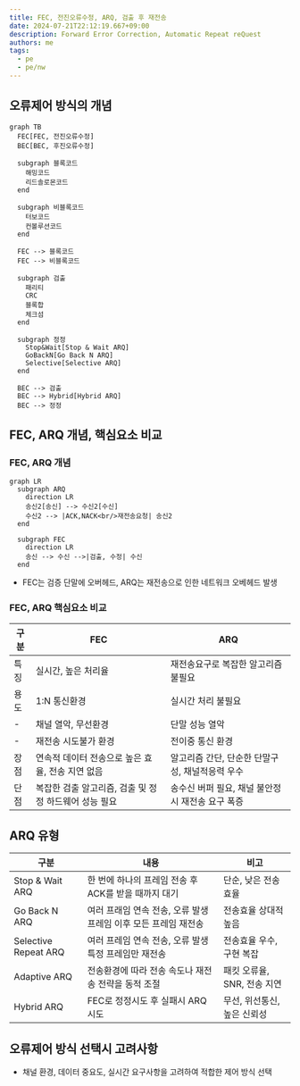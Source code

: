 ```yaml
---
title: FEC, 전진오류수정, ARQ, 검출 후 재전송
date: 2024-07-21T22:12:19.667+09:00
description: Forward Error Correction, Automatic Repeat reQuest
authors: me
tags:
  - pe
  - pe/nw
---
```


## 오류제어 방식의 개념

```mermaid
graph TB
  FEC[FEC, 전진오류수정]
  BEC[BEC, 후진오류수정]

  subgraph 블록코드
    해밍코드
    리드솔로몬코드
  end

  subgraph 비블록코드
    터보코드
    컨볼루션코드
  end

  FEC --> 블록코드
  FEC --> 비블록코드

  subgraph 검출
    패리티
    CRC
    블록합
    체크섬
  end

  subgraph 정정
    Stop&Wait[Stop & Wait ARQ]
    GoBackN[Go Back N ARQ]
    Selective[Selective ARQ]
  end

  BEC --> 검출
  BEC --> Hybrid[Hybrid ARQ]
  BEC --> 정정
```

## FEC, ARQ 개념, 핵심요소 비교

### FEC, ARQ 개념

```mermaid
graph LR
  subgraph ARQ
    direction LR
    송신2[송신] --> 수신2[수신]
    수신2 --> |ACK,NACK<br/>재전송요청| 송신2
  end

  subgraph FEC
    direction LR
    송신 --> 수신 -->|검출, 수정| 수신
  end
```

- FEC는 검증 단말에 오버헤드, ARQ는 재전송으로 인한 네트워크 오베헤드 발생

### FEC, ARQ 핵심요소 비교

| 구분 | FEC | ARQ |
| --- | --- | --- |
| 특징 | 실시간, 높은 처리율 | 재전송요구로 복잡한 알고리즘 불필요 |
| 용도 | 1:N 통신환경 | 실시간 처리 불필요 |
| - | 채널 열악, 무선환경 | 단말 성능 열악 |
| - | 재전송 시도불가 환경 | 전이중 통신 환경 |
| 장점 | 연속적 데이터 전송으로 높은 효율, 전송 지연 없음 | 알고리즘 간단, 단순한 단말구성, 채널적응력 우수 |
| 단점 | 복잡한 검출 알고리즘, 검출 및 정정 하드웨어 성능 필요 | 송수신 버퍼 필요, 채널 불안정시 재전송 요구 폭증 |

## ARQ 유형

| 구분 | 내용 | 비고 |
| --- | --- | --- |
| Stop & Wait ARQ | 한 번에 하나의 프레임 전송 후 ACK를 받을 때까지 대기 | 단순, 낮은 전송 효율 |
| Go Back N ARQ | 여러 프래임 연속 전송, 오류 발생 프레임 이후 모든 프레임 재전송 | 전송효율 상대적 높음 |
| Selective Repeat ARQ | 여러 프레임 연속 전송, 오류 발생 특정 프레임만 재전송 | 전송효율 우수, 구현 복잡 |
| Adaptive ARQ | 전송환경에 따라 전송 속도나 재전송 전략을 동적 조절 | 패킷 오류율, SNR, 전송 지연 |
| Hybrid ARQ | FEC로 정정시도 후 실패시 ARQ 시도 | 무선, 위선통신, 높은 신뢰성 |

## 오류제어 방식 선택시 고려사항

- 채널 환경, 데이터 중요도, 실시간 요구사항을 고려하여 적합한 제어 방식 선택
